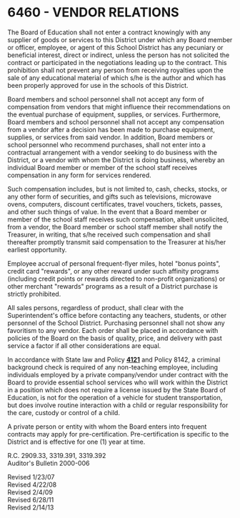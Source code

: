 6460 - VENDOR RELATIONS
=======================

The Board of Education shall not enter a contract knowingly with any
supplier of goods or services to this District under which any Board
member or officer, employee, or agent of this School District has any
pecuniary or beneficial interest, direct or indirect, unless the person
has not solicited the contract or participated in the negotiations
leading up to the contract. This prohibition shall not prevent any
person from receiving royalties upon the sale of any educational
material of which s/he is the author and which has been properly
approved for use in the schools of this District.

Board members and school personnel shall not accept any form of
compensation from vendors that might influence their recommendations on
the eventual purchase of equipment, supplies, or services. Furthermore,
Board members and school personnel shall not accept any compensation
from a vendor after a decision has been made to purchase equipment,
supplies, or services from said vendor. In addition, Board members or
school personnel who recommend purchases, shall not enter into a
contractual arrangement with a vendor seeking to do business with the
District, or a vendor with whom the District is doing business, whereby
an individual Board member or member of the school staff receives
compensation in any form for services rendered.

Such compensation includes, but is not limited to, cash, checks, stocks,
or any other form of securities, and gifts such as televisions,
microwave ovens, computers, discount certificates, travel vouchers,
tickets, passes, and other such things of value. In the event that a
Board member or member of the school staff receives such compensation,
albeit unsolicited, from a vendor, the Board member or school staff
member shall notify the Treasurer, in writing, that s/he received such
compensation and shall thereafter promptly transmit said compensation to
the Treasurer at his/her earliest opportunity.

Employee accrual of personal frequent-flyer miles, hotel "bonus points",
credit card "rewards", or any other reward under such affinity programs
(including credit points or rewards directed to non-profit
organizations) or other merchant "rewards" programs as a result of a
District purchase is strictly prohibited.

All sales persons, regardless of product, shall clear with the
Superintendent's office before contacting any teachers, students, or
other personnel of the School District. Purchasing personnel shall not
show any favoritism to any vendor. Each order shall be placed in
accordance with policies of the Board on the basis of quality, price,
and delivery with past service a factor if all other considerations are
equal.

In accordance with State law and Policy [**4121**](po4121.htm) and
Policy 8142, a criminal background check is required of any non-teaching
employee, including individuals employed by a private company/vendor
under contract with the Board to provide essential school services who
will work within the District in a position which does not require a
license issued by the State Board of Education, is not for the operation
of a vehicle for student transportation, but does involve routine
interaction with a child or regular responsibility for the care, custody
or control of a child.

A private person or entity with whom the Board enters into frequent
contracts may apply for pre-certification. Pre-certification is specific
to the District and is effective for one (1) year at time.

R.C. 2909.33, 3319.391, 3319.392\
 Auditor's Bulletin 2000-006

Revised 1/23/07\
 Revised 4/22/08\
 Revised 2/4/09\
 Revised 6/28/11\
 Revised 2/14/13
